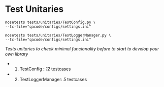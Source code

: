 # Test Unitaries

```
nosetests tests/unitaries/TestConfig.py \
--tc-file="qacode/configs/settings.ini"

nosetests tests/unitaries/TestLoggerManager.py \
--tc-file="qacode/configs/settings.ini"
```


_Tests unitaries to check minimal funcionality before to start to develop your own library_

+ 1. TestConfig : *12* testcases
+ 2. TestLoggerManager: *5* testcases
